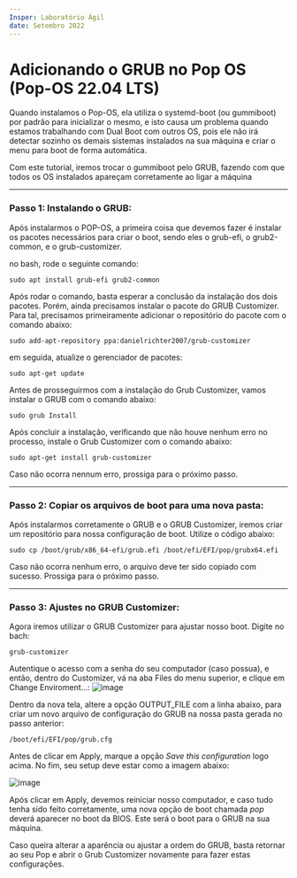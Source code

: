 ```yaml
---
Insper: Laboratório Ágil
date: Setembro 2022
---
```


Adicionando o GRUB no Pop OS (Pop-OS 22.04 LTS)
===

Quando instalamos o Pop-OS, ela utiliza o systemd-boot (ou gummiboot) por padrão para inicializar o mesmo, e isto causa um problema quando estamos trabalhando com Dual Boot com outros OS, pois ele não irá detectar sozinho os demais sistemas instalados na sua máquina e criar o menu para boot de forma automática.

Com este tutorial, iremos trocar o gummiboot pelo GRUB, fazendo com que todos os OS instalados apareçam corretamente ao ligar a máquina

---

### Passo 1: Instalando o GRUB:

Após instalarmos o POP-OS, a primeira coisa que devemos fazer é instalar os pacotes necessários para criar o boot, sendo eles o grub-efi, o grub2-common, e o grub-customizer.

no bash, rode o seguinte comando:

```
sudo apt install grub-efi grub2-common
```

Após rodar o comando, basta esperar a conclusão da instalação dos dois pacotes. Porém, ainda precisamos instalar o pacote do GRUB Customizer. Para tal, precisamos primeiramente adicionar o repositório do pacote com o comando abaixo:

```
sudo add-apt-repository ppa:danielrichter2007/grub-customizer
```

em seguida, atualize o gerenciador de pacotes:

```
sudo apt-get update
```

Antes de prosseguirmos com a instalação do Grub Customizer, vamos instalar o GRUB com o comando abaixo:

```
sudo grub Install
```

Após concluir a instalação, verificando que não houve nenhum erro no processo, instale o Grub Customizer com o comando abaixo:

```
sudo apt-get install grub-customizer
```

Caso não ocorra nennum erro, prossiga para o próximo passo.

---

### Passo 2: Copiar os arquivos de boot para uma nova pasta:

Após instalarmos corretamente o GRUB e o GRUB Customizer, iremos criar um repositório para nossa configuração de boot. Utilize o código abaixo:

```
sudo cp /boot/grub/x86_64-efi/grub.efi /boot/efi/EFI/pop/grubx64.efi
```
Caso não ocorra nenhum erro, o arquivo deve ter sido copiado com sucesso. Prossiga para o próximo passo.

---

### Passo 3: Ajustes no GRUB Customizer:

Agora iremos utilizar o GRUB Customizer para ajustar nosso boot. Digite no bach:

```
grub-customizer
```
Autentique o acesso com a senha do seu computador (caso possua), e então, dentro do Customizer, vá na aba Files do menu superior, e clique em Change Enviroment...:
![image](https://user-images.githubusercontent.com/18387737/192347281-e1b85ff5-42c9-44d4-8e44-7e46e357218c.png)

Dentro da nova tela, altere a opção OUTPUT_FILE com a linha abaixo, para criar um novo arquivo de configuração do GRUB na nossa pasta gerada no passo anterior:

```
/boot/efi/EFI/pop/grub.cfg
```

Antes de clicar em Apply, marque a opção *Save this configuration* logo acima. No fim, seu setup deve estar como a imagem abaixo:

![image](https://user-images.githubusercontent.com/18387737/192347881-3ecea121-3e49-4085-8af8-c37a65fe302b.png)

Após clicar em Apply, devemos reiniciar nosso computador, e caso tudo tenha sido feito corretamente, uma nova opção de boot chamada *pop* deverá aparecer no boot da BIOS. Este será o boot para o GRUB na sua máquina.

Caso queira alterar a aparência ou ajustar a ordem do GRUB, basta retornar ao seu Pop e abrir o Grub Customizer novamente para fazer estas configurações.

